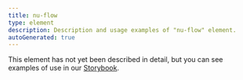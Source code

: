 ```yaml
---
title: nu-flow
type: element
description: Description and usage examples of "nu-flow" element.
autoGenerated: true
---
```


This element has not yet been described in detail, but you can see examples of use in our [Storybook](/storybook).